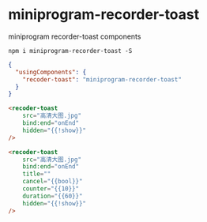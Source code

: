 # miniprogram-recorder-toast
miniprogram recorder-toast components
```
npm i miniprogram-recorder-toast -S
```
```json
{
  "usingComponents": {
    "recoder-toast": "miniprogram-recorder-toast"
  }
}
```

```html
<recoder-toast
    src="高清大图.jpg"
    bind:end="onEnd"
    hidden="{{!show}}"
/>
```

```html
<recoder-toast
    src="高清大图.jpg"
    bind:end="onEnd"
    title=""
    cancel="{{bool}}"
    counter="{{10}}"
    duration="{{60}}"
    hidden="{{!show}}"
/>
```